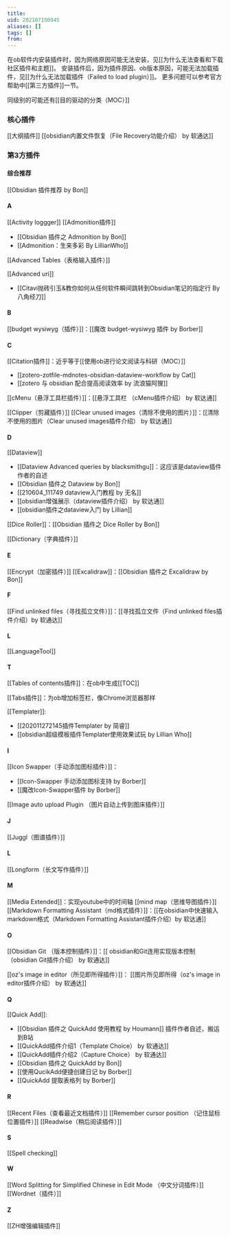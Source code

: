 ```yaml
---
title: 
uid: 202107150945
aliases: []
tags: []
from: 
---
```


在ob软件内安装插件时，因为网络原因可能无法安装，见[[为什么无法查看和下载社区插件和主题]]。
安装插件后，因为插件原因、ob版本原因，可能无法加载插件，见[[为什么无法加载插件（Failed to load plugin）]]。
更多问题可以参考官方帮助中[[第三方插件]]一节。

同级别的可能还有[[目的驱动的分类（MOC）]]


### 核心插件
[[大纲插件]]
[[obsidian内置文件恢复（File Recovery功能介绍） by 软通达]]

### 第3方插件

#### 综合推荐
[[Obsidian 插件推荐 by Bon]]


#### A
[[Activity loggger]]
[[Admonition插件]]
- [[Obsidian 插件之 Admonition by Bon]]
- [[Admonition：生来多彩 By LillianWho]]

[[Advanced Tables（表格输入插件）]]

[[Advanced uri]]
- [[Citavi抛砖引玉&教你如何从任何软件瞬间跳转到Obsidian笔记的指定行 By 八角经刀]]

#### B
[[budget wysiwyg（插件）]]：[[魔改 budget-wysiwyg 插件 by  Borber]]


#### C

[[Citation插件]]：近乎等于[[使用ob进行论文阅读与科研（MOC）]]
- [[zotero-zotfile-mdnotes-obsidian-dataview-workflow by Cat]]
- [[zotero 与 obsidian 配合提高阅读效率 by 流浪猫阿狸]]

[[cMenu（悬浮工具栏插件）]]：[[悬浮工具栏 （cMenu插件介绍） by 软达通]]

[[Clipper（剪藏插件）]]
[[Clear unused images（清除不使用的图片）]]：[[清除不使用的图片（Clear unused images插件介绍） by 软达通]]

#### D
[[Dataview]]
- [[Dataview Advanced queries by blacksmithgu]]：这应该是dataview插件作者的自述
- [[Obsidian 插件之 Dataview by Bon]]
- [[210604_111749 dataview入门教程 by 无名]]
- [[obsidian增强展示（dataview插件介绍） by 软达通]]
- [[obsidian插件之dataview入门 by  Lillian]]


[[Dice Roller]]：[[Obsidian 插件之 Dice Roller by Bon]]

[[Dictionary（字典插件）]]
#### E
[[Encrypt（加密插件）]]
[[Excalidraw]]：[[Obsidian 插件之 Excalidraw by Bon]]
#### F
[[Find unlinked files（寻找孤立文件）]]：[[寻找孤立文件（Find unlinked files插件介绍）by 软通达]]
#### L
[[LanguageTool]]
#### T
[[Tables of contents插件]]：在ob中生成[[TOC]]

[[Tabs插件]]：为ob增加标签栏，像Chrome浏览器那样

[[Templater]]:
- [[202011272145插件Templater by 简睿]]
- [[obsidian超级模板插件Templater使用效果试玩 by Lillian Who]]

#### I
[[Icon Swapper（手动添加图标插件）]]：
- [[Icon-Swapper 手动添加图标支持 by Borber]]
- [[魔改Icon-Swapper插件 by Borber]]


[[Image auto upload Plugin （图片自动上传到图床插件）]]

#### J
[[Juggl（图谱插件）]]
#### L
[[Longform（长文写作插件）]]
#### M


[[Media Extended]]：实现youtube中的时间轴
[[mind map（思维导图插件）]]
[[Markdown Formatting Assistant（md格式插件）]]：[[在obsidian中快速输入markdown格式（Markdown Formatting Assistant插件介绍）by 软达通]]


#### O
[[Obsidian Git （版本控制插件）]]：[[ obsidian和Git连用实现版本控制（obsidian Git插件介绍） by 软通达]]

[[oz's image in editor（所见即所得插件）]]： [[图片所见即所得（oz's image in editor插件介绍） by 软通达]]

####  Q
[[Quick Add]]:
- [[Obsidian 插件之 QuickAdd 使用教程 by Houmann]] 插件作者自述，搬运到B站
- [[QuickAdd插件介绍1（Template Choice） by 软通达]]
- [[QuickAdd插件介绍2（Capture Choice） by 软通达]]
- [[Obsidian 插件之 QuickAdd by Bon]]
- [[使用QucikAdd便捷创建日记 by Borber]]
- [[QuickAdd 提取表格列 by Borber]]

#### R
[[Recent Files（查看最近文档插件）]]
[[Remember cursor position （记住鼠标位置插件）]]
[[Readwise（稍后阅读插件）]]


#### S
[[Spell checking]]
#### W
[[Word Splitting for Simplified Chinese in Edit Mode （中文分词插件）]]
[[Wordnet（插件）]]
#### Z
[[ZH增强编辑插件]]